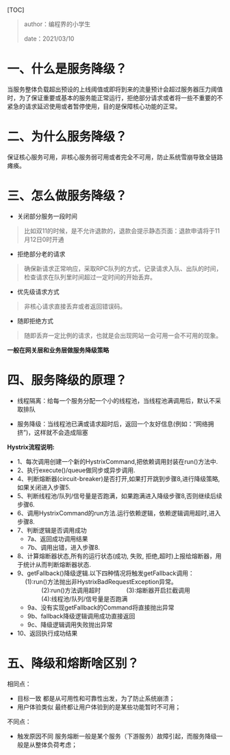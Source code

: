 [TOC]

> author：编程界的小学生
>
> date：2021/03/10

# 一、什么是服务降级？

当服务整体负载超出预设的上线阈值或即将到来的流量预计会超过服务器压力阈值时，为了保证重要或基本的服务能正常运行，拒绝部分请求或者将一些不重要的不紧急的请求延迟使用或者暂停使用，目的是保障核心功能的正常。

# 二、为什么服务降级？

保证核心服务可用，非核心服务弱可用或者完全不可用，防止系统雪崩导致全链路瘫痪。

# 三、怎么做服务降级？

- 关闭部分服务一段时间

> 比如双11的时候，是不允许退款的，退款会提示静态页面：退款申请将于11月12日0时开通

- 拒绝部分老的请求

> 确保新请求正常响应，采取RPC队列的方式，记录请求入队、出队的时间，检查请求在队列里时间超过一定时间的开始丢弃。

- 优先级请求方式

> 非核心请求直接丢弃或者返回错误码。

- 随即拒绝方式

> 随即丢弃一定比例的请求，也就是会出现网站一会可用一会不可用的现象。

**一般在网关层和业务层做服务降级策略**

# 四、服务降级的原理？

- 线程隔离：给每一个服务分配一个小的线程池，当线程池满调用后，默认不采取排队

- 服务降级：当线程池已满或请求超时后，返回一个友好信息(例如：“网络拥挤”)，这样就不会造成阻塞

**Hystrix流程说明:**

- 1、每次调用创建一个新的HystrixCommand,把依赖调用封装在run()方法中.
- 2、执行execute()/queue做同步或异步调用.
- 4、判断熔断器(circuit-breaker)是否打开,如果打开跳到步骤8,进行降级策略,如果关闭进入步骤5.
- 5、判断线程池/队列/信号量是否跑满，如果跑满进入降级步骤8,否则继续后续步骤6.
- 6、调用HystrixCommand的run方法.运行依赖逻辑，依赖逻辑调用超时,进入步骤8.
- 7、判断逻辑是否调用成功
  - 7a、返回成功调用结果
  - 7b、调用出错，进入步骤8.
- 8、计算熔断器状态,所有的运行状态(成功, 失败, 拒绝,超时)上报给熔断器，用于统计从而判断熔断器状态.
- 9、getFallback()降级逻辑.以下四种情况将触发getFallback调用：
  　           (1):run()方法抛出非HystrixBadRequestException异常。
  　　　　(2):run()方法调用超时
  　　　　(3):熔断器开启拦截调用
  　　　　(4):线程池/队列/信号量是否跑满
  - 9a、没有实现getFallback的Command将直接抛出异常
  - 9b、fallback降级逻辑调用成功直接返回　
  - 9c、降级逻辑调用失败抛出异常
- 10、返回执行成功结果

# 五、降级和熔断啥区别？

相同点：

- 目标一致 都是从可用性和可靠性出发，为了防止系统崩溃；
- 用户体验类似 最终都让用户体验到的是某些功能暂时不可用；

不同点：

- 触发原因不同 服务熔断一般是某个服务（下游服务）故障引起，而服务降级一般是从整体负荷考虑；